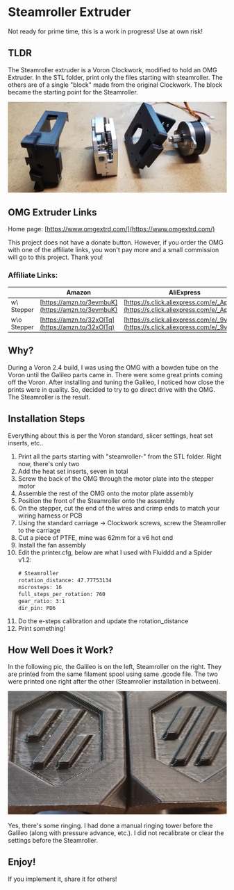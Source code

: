 # Steamroller Extruder
Not ready for prime time, this is a work in progress! Use at own risk!

## TLDR
The Steamroller extruder is a Voron Clockwork, modified to hold an OMG Extruder. In the STL folder, print only the files starting with steamroller. The others are of a single "block" made from the original Clockwork. The block became the starting point for the Steamroller.

![OMG Extruder and Steamroller Parts](/images/20220129_080903.jpg "Steamroller Extruder Parts")

## OMG Extruder Links
Home page: [https://www.omgextrd.com/](https://www.omgextrd.com/)

This project does not have a donate button. However, if you order the OMG with one of the affiliate links, you won't pay more and a small commission will go to this project. Thank you!

### Affiliate Links:
| |Amazon|AliExpress|
|-|------|----------|
|w\ Stepper|[https://amzn.to/3evmbuK](https://amzn.to/3evmbuK)|[https://s.click.aliexpress.com/e/_ApIpiY](https://s.click.aliexpress.com/e/_ApIpiY)|
|w\o Stepper|[https://amzn.to/32xOlTq](https://amzn.to/32xOlTq)|[https://s.click.aliexpress.com/e/_9vAmFe](https://s.click.aliexpress.com/e/_9vAmFe)|

## Why?
During a Voron 2.4 build, I was using the OMG with a bowden tube on the Voron until the Galileo parts came in. There were some great prints coming off the Voron. After installing and tuning the Galileo, I noticed how close the prints were in quality. So, decided to try to go direct drive with the OMG. The Steamroller is the result.

## Installation Steps
Everything about this is per the Voron standard, slicer settings, heat set inserts, etc..

1. Print all the parts starting with "steamroller-" from the STL folder. Right now, there's only two
1. Add the heat set inserts, seven in total
1. Screw the back of the OMG through the motor plate into the stepper motor
1. Assemble the rest of the OMG onto the motor plate assembly
1. Position the front of the Steamroller onto the assembly
1. On the stepper, cut the end of the wires and crimp ends to match your wiring harness or PCB
1. Using the standard carriage -> Clockwork screws, screw the Steamroller to the carriage
1. Cut a piece of PTFE, mine was 62mm for a v6 hot end
1. Install the fan assembly
1. Edit the printer.cfg, below are what I used with Fluiddd and a Spider v1.2:
      ```
      # Steamroller
     rotation_distance: 47.77753134
     microsteps: 16
     full_steps_per_rotation: 760
     gear_ratio: 3:1
     dir_pin: PD6
     ```
1. Do the e-steps calibration and update the rotation_distance
1. Print something!

## How Well Does it Work?
In the following pic, the Galileo is on the left, Steamroller on the right. They are printed from the same filament spool using same .gcode file. The two were printed one right after the other (Steamroller installation in between).

![Galileo/Steamroller Calibration Cubes](/images/20220201_082046.jpg "Galileo/Steamroller Calibration Cubes")

Yes, there's some ringing. I had done a manual ringing tower before the Galileo (along with pressure advance, etc.). I did not recalibrate or clear the settings before the Steamroller.

## Enjoy!
If you implement it, share it for others!
